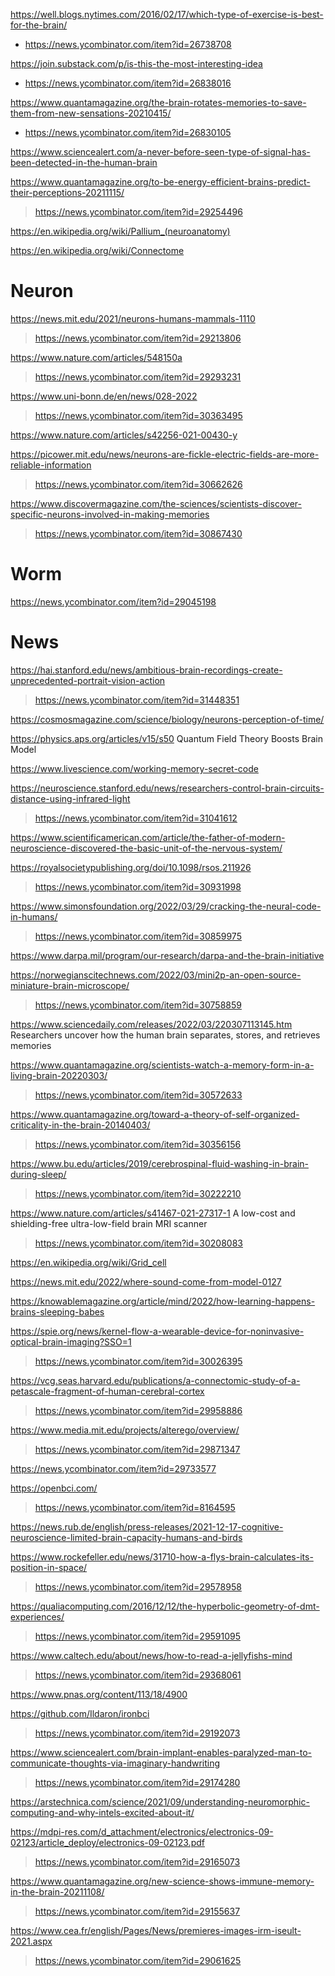 https://well.blogs.nytimes.com/2016/02/17/which-type-of-exercise-is-best-for-the-brain/
* https://news.ycombinator.com/item?id=26738708

https://join.substack.com/p/is-this-the-most-interesting-idea
* https://news.ycombinator.com/item?id=26838016

https://www.quantamagazine.org/the-brain-rotates-memories-to-save-them-from-new-sensations-20210415/
* https://news.ycombinator.com/item?id=26830105

https://www.sciencealert.com/a-never-before-seen-type-of-signal-has-been-detected-in-the-human-brain

https://www.quantamagazine.org/to-be-energy-efficient-brains-predict-their-perceptions-20211115/
> https://news.ycombinator.com/item?id=29254496

https://en.wikipedia.org/wiki/Pallium_(neuroanatomy)

https://en.wikipedia.org/wiki/Connectome

# Neuron
https://news.mit.edu/2021/neurons-humans-mammals-1110
> https://news.ycombinator.com/item?id=29213806

https://www.nature.com/articles/548150a
> https://news.ycombinator.com/item?id=29293231

https://www.uni-bonn.de/en/news/028-2022
> https://news.ycombinator.com/item?id=30363495

https://www.nature.com/articles/s42256-021-00430-y

https://picower.mit.edu/news/neurons-are-fickle-electric-fields-are-more-reliable-information
> https://news.ycombinator.com/item?id=30662626

https://www.discovermagazine.com/the-sciences/scientists-discover-specific-neurons-involved-in-making-memories
> https://news.ycombinator.com/item?id=30867430

# Worm
https://news.ycombinator.com/item?id=29045198

# News
https://hai.stanford.edu/news/ambitious-brain-recordings-create-unprecedented-portrait-vision-action
> https://news.ycombinator.com/item?id=31448351

https://cosmosmagazine.com/science/biology/neurons-perception-of-time/

https://physics.aps.org/articles/v15/s50 Quantum Field Theory Boosts Brain Model

https://www.livescience.com/working-memory-secret-code

https://neuroscience.stanford.edu/news/researchers-control-brain-circuits-distance-using-infrared-light
> https://news.ycombinator.com/item?id=31041612

https://www.scientificamerican.com/article/the-father-of-modern-neuroscience-discovered-the-basic-unit-of-the-nervous-system/

https://royalsocietypublishing.org/doi/10.1098/rsos.211926
> https://news.ycombinator.com/item?id=30931998

https://www.simonsfoundation.org/2022/03/29/cracking-the-neural-code-in-humans/
> https://news.ycombinator.com/item?id=30859975

https://www.darpa.mil/program/our-research/darpa-and-the-brain-initiative

https://norwegianscitechnews.com/2022/03/mini2p-an-open-source-miniature-brain-microscope/
> https://news.ycombinator.com/item?id=30758859

https://www.sciencedaily.com/releases/2022/03/220307113145.htm Researchers uncover how the human brain separates, stores, and retrieves memories

https://www.quantamagazine.org/scientists-watch-a-memory-form-in-a-living-brain-20220303/
> https://news.ycombinator.com/item?id=30572633

https://www.quantamagazine.org/toward-a-theory-of-self-organized-criticality-in-the-brain-20140403/
> https://news.ycombinator.com/item?id=30356156

https://www.bu.edu/articles/2019/cerebrospinal-fluid-washing-in-brain-during-sleep/
> https://news.ycombinator.com/item?id=30222210

https://www.nature.com/articles/s41467-021-27317-1 A low-cost and shielding-free ultra-low-field brain MRI scanner
> https://news.ycombinator.com/item?id=30208083

https://en.wikipedia.org/wiki/Grid_cell

https://news.mit.edu/2022/where-sound-come-from-model-0127

https://knowablemagazine.org/article/mind/2022/how-learning-happens-brains-sleeping-babes

https://spie.org/news/kernel-flow-a-wearable-device-for-noninvasive-optical-brain-imaging?SSO=1
> https://news.ycombinator.com/item?id=30026395

https://vcg.seas.harvard.edu/publications/a-connectomic-study-of-a-petascale-fragment-of-human-cerebral-cortex
> https://news.ycombinator.com/item?id=29958886

https://www.media.mit.edu/projects/alterego/overview/
> https://news.ycombinator.com/item?id=29871347

https://news.ycombinator.com/item?id=29733577

https://openbci.com/
> https://news.ycombinator.com/item?id=8164595

https://news.rub.de/english/press-releases/2021-12-17-cognitive-neuroscience-limited-brain-capacity-humans-and-birds

https://www.rockefeller.edu/news/31710-how-a-flys-brain-calculates-its-position-in-space/
> https://news.ycombinator.com/item?id=29578958

https://qualiacomputing.com/2016/12/12/the-hyperbolic-geometry-of-dmt-experiences/
> https://news.ycombinator.com/item?id=29591095

https://www.caltech.edu/about/news/how-to-read-a-jellyfishs-mind
> https://news.ycombinator.com/item?id=29368061

https://www.pnas.org/content/113/18/4900

https://github.com/Ildaron/ironbci
> https://news.ycombinator.com/item?id=29192073

https://www.sciencealert.com/brain-implant-enables-paralyzed-man-to-communicate-thoughts-via-imaginary-handwriting
> https://news.ycombinator.com/item?id=29174280

https://arstechnica.com/science/2021/09/understanding-neuromorphic-computing-and-why-intels-excited-about-it/

https://mdpi-res.com/d_attachment/electronics/electronics-09-02123/article_deploy/electronics-09-02123.pdf
> https://news.ycombinator.com/item?id=29165073

https://www.quantamagazine.org/new-science-shows-immune-memory-in-the-brain-20211108/
> https://news.ycombinator.com/item?id=29155637

https://www.cea.fr/english/Pages/News/premieres-images-irm-iseult-2021.aspx
> https://news.ycombinator.com/item?id=29061625